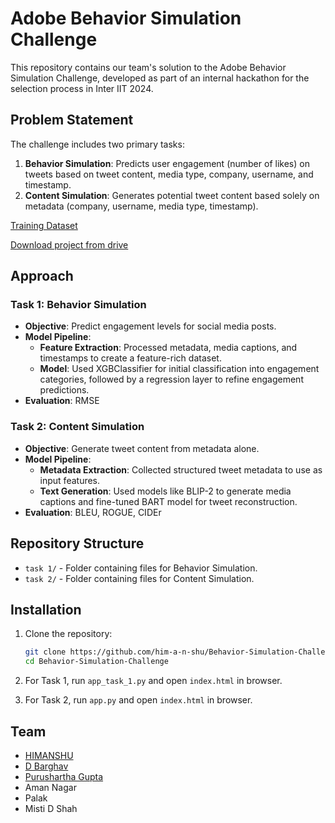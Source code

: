 # Adobe Behavior Simulation Challenge
This repository contains our team's solution to the Adobe Behavior Simulation Challenge, developed as part of an internal hackathon for the selection process in Inter IIT 2024.

## Problem Statement
The challenge includes two primary tasks:
1. **Behavior Simulation**: Predicts user engagement (number of likes) on tweets based on tweet content, media type, company, username, and timestamp. 
2. **Content Simulation**: Generates potential tweet content based solely on metadata (company, username, media type, timestamp).

[Training Dataset](https://docs.google.com/spreadsheets/d/1JcESl7qCCBvS6xpWMZplhCXunvmkcNU_/edit?usp=drive_link&ouid=101476968084918341858&rtpof=true&sd=true)

[Download project from drive](https://drive.google.com/file/d/1PfhjwLkaG0-AFqgSM502C2KGXChwYVj6/view?usp=sharing)

## Approach
### Task 1: Behavior Simulation
- **Objective**: Predict engagement levels for social media posts.
- **Model Pipeline**:
  - **Feature Extraction**: Processed metadata, media captions, and timestamps to create a feature-rich dataset.
  - **Model**: Used XGBClassifier for initial classification into engagement categories, followed by a regression layer to refine engagement predictions.
- **Evaluation**: RMSE

### Task 2: Content Simulation
- **Objective**: Generate tweet content from metadata alone.
- **Model Pipeline**:
  - **Metadata Extraction**: Collected structured tweet metadata to use as input features.
  - **Text Generation**: Used models like BLIP-2 to generate media captions and fine-tuned BART model for tweet reconstruction.
- **Evaluation**: BLEU, ROGUE, CIDEr

## Repository Structure
- `task 1/` - Folder containing files for Behavior Simulation.
- `task 2/` - Folder containing files for Content Simulation.

## Installation
1. Clone the repository:
   ```bash
   git clone https://github.com/him-a-n-shu/Behavior-Simulation-Challenge.git
   cd Behavior-Simulation-Challenge

2. For Task 1, run `app_task_1.py` and open `index.html` in browser.

3. For Task 2, run `app.py` and open `index.html` in browser.

## Team
- [HIMANSHU](https://github.com/him-a-n-shu)
- [D Barghav](https://github.com/Barghav777)
- [Purushartha Gupta](https://github.com/Puru348)
- Aman Nagar
- Palak
- Misti D Shah
